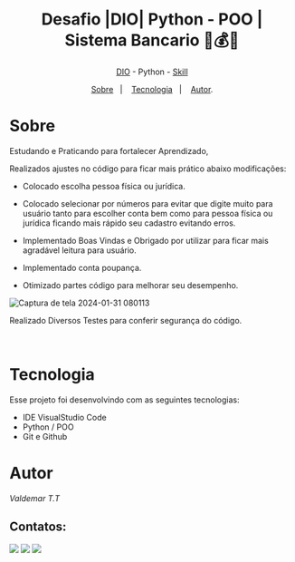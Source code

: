 <h1 align="center"> Desafio |DIO| Python - POO | Sistema Bancario 🏦💰💸 </h1>

<p align="center"> <a href="https://web.dio.me/home" target="_blank">DIO</a> - Python - <a href="https://www.dio.me/users/vteider" target="_blank">Skill</a>

<p align="center">
<a href="#sobre">Sobre</a>&nbsp;&nbsp;&nbsp|&nbsp;&nbsp;&nbsp;
<a href="#tecnologia">Tecnologia</a>&nbsp;&nbsp;&nbsp|&nbsp;&nbsp;&nbsp;
<a href="#autor">Autor</a>.</p>

# Sobre
Estudando e Praticando para fortalecer Aprendizado,

Realizados ajustes no código para ficar mais prático abaixo modificações:

- Colocado escolha pessoa física ou jurídica.

- Colocado selecionar por números para evitar que digite muito para usuário tanto para escolher conta bem como para pessoa física ou jurídica ficando mais rápido seu cadastro evitando erros.

- Implementado Boas Vindas e Obrigado por utilizar para ficar mais agradável leitura para usuário.

- Implementado conta poupança.

- Otimizado partes código para melhorar seu desempenho.

![Captura de tela 2024-01-31 080113](https://github.com/1985Valdemar/Desafio_Dio_Banco_Pytho_POO/assets/114195427/5c70c218-8c64-4469-bd01-35880c126072)



<p> Realizado Diversos Testes para conferir segurança do código. </p>

<br>

# Tecnologia

Esse projeto foi desenvolvindo com as seguintes tecnologias:

- IDE VisualStudio Code
- Python / POO
- Git e Github

# Autor

_Valdemar T.T_
<br>

## Contatos:

<div>
  
<a href="https://www.dio.me/users/vteider" target="_blank"><img loading="lazy" src="https://img.shields.io/badge/Perfil-FF0000?style=for-the-badge&logo=Perfil&logoColor=white" target="_blank"></a>
<a href = "mailto:vteider@yahoo.com.br"><img loading="lazy" src="https://img.shields.io/badge/Email-33BD01?style=for-the-badge&logo=yahoo&logoColor=white" target="_blank"></a>
<a href="https://www.linkedin.com/in/valdemar-teider-5336b394/" target="_blank"><img loading="lazy" src="https://img.shields.io/badge/VALDEMAR-0077B5?style=for-the-badge&logo=linkedin&logoColor=white" target="_blank"></a>   
</div>
  
